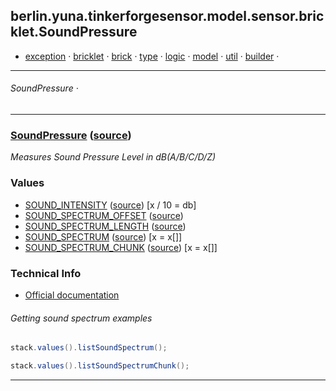 
## berlin.yuna.tinkerforgesensor.model.sensor.bricklet.SoundPressure
* [exception](readmeDoc/berlin/yuna/tinkerforgesensor/model/exception/README.md) · [bricklet](readmeDoc/berlin/yuna/tinkerforgesensor/model/sensor/bricklet/README.md) · [brick](readmeDoc/berlin/yuna/tinkerforgesensor/model/sensor/brick/README.md) · [type](readmeDoc/berlin/yuna/tinkerforgesensor/model/type/README.md) · [logic](readmeDoc/berlin/yuna/tinkerforgesensor/logic/README.md) · [model](readmeDoc/berlin/yuna/tinkerforgesensor/model/README.md) · [util](readmeDoc/berlin/yuna/tinkerforgesensor/util/README.md) · [builder](readmeDoc/berlin/yuna/tinkerforgesensor/model/builder/README.md) · 

---
###### SoundPressure · 

---

### [SoundPressure](readmeDoc/berlin/yuna/tinkerforgesensor/model/sensor/bricklet/SoundPressure.md) ([source](src/main/java/berlin/yuna/tinkerforgesensor/model/sensor/bricklet/SoundPressure.java))

*Measures Sound Pressure Level in dB(A/B/C/D/Z)*

### Values

* [SOUND_INTENSITY](readmeDoc/berlin/yuna/tinkerforgesensor/model/type/ValueType.md) ([source](src/main/java/berlin/yuna/tinkerforgesensor/model/type/ValueType.java)) [x / 10 = db]
* [SOUND_SPECTRUM_OFFSET](readmeDoc/berlin/yuna/tinkerforgesensor/model/type/ValueType.md) ([source](src/main/java/berlin/yuna/tinkerforgesensor/model/type/ValueType.java))
* [SOUND_SPECTRUM_LENGTH](readmeDoc/berlin/yuna/tinkerforgesensor/model/type/ValueType.md) ([source](src/main/java/berlin/yuna/tinkerforgesensor/model/type/ValueType.java))
* [SOUND_SPECTRUM](readmeDoc/berlin/yuna/tinkerforgesensor/model/type/ValueType.md) ([source](src/main/java/berlin/yuna/tinkerforgesensor/model/type/ValueType.java)) [x = x[]]
* [SOUND_SPECTRUM_CHUNK](readmeDoc/berlin/yuna/tinkerforgesensor/model/type/ValueType.md) ([source](src/main/java/berlin/yuna/tinkerforgesensor/model/type/ValueType.java)) [x = x[]]
### Technical Info

* [Official documentation](https://www.tinkerforge.com/de/doc//Hardware/Bricklets/Sound_Pressure_Level.html)
###### Getting sound spectrum examples
```java
stack.values().listSoundSpectrum();
```
```java
stack.values().listSoundSpectrumChunk();
```

--- 
